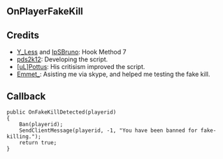 ## OnPlayerFakeKill ##


## Credits ##
* [Y_Less](http://forum.sa-mp.com/member.php?u=29176) and [IpSBruno](http://forum.sa-mp.com/member.php?u=87608): Hook Method 7
* [pds2k12](http://forum.sa-mp.com/member.php?u=178953): Developing the script.
* [[uL]Pottus](http://forum.sa-mp.com/member.php?u=169807): His critisism improved the script.
* [Emmet_](http://forum.sa-mp.com/member.php?u=73154): Asisting me via skype, and helped me testing the fake kill.

## Callback ##
	
	public OnFakeKillDetected(playerid)
	{
		Ban(playerid);
		SendClientMessage(playerid, -1, "You have been banned for fake-killing.");
		return true;
	}
